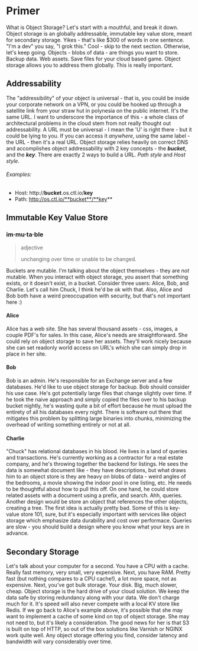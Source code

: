 # Primer
What is Object Storage? Let's start with a mouthful, and break it down. Object storage is an globally addressable, immutable key value store, meant for secondary storage.
Yikes - that's like $300 of words in one sentence.
"I'm a dev" you say, "I grok this." Cool - skip to the next section. Otherwise, let's keep going.
Objects - blobs of data - are things you want to store. Backup data. Web assets. Save files for your cloud based game. Object storage allows you to address them globally. This is really important. 
## Addressability
The "addressibility" of your object is universal - that is, you could be inside your corporate network on a VPN, or you could be hooked up through a satellite link from your straw hut in polynesia on the public internet. It's the same URL. I want to underscore the importance of this - a whole class of architectural problems in the cloud stem from not really thought out addressability. A URL must be universal - I mean the 'U' is right there - but it could be lying to you. If you can access it *anywhere*, using the same label - the URL - then it's a real URL. Object storage relies heavily on correct DNS and accomplishes object addressability with 2 key concepts - the ***bucket***, and the ***key***. There are exactly 2 ways to build a URL. *Path style* and *Host style*. 

###### Examples:
* Host: http://**bucket**.os.ctl.io/**key**
* Path: http://os.ctl.io/**bucket**/**key**

## Immutable Key Value Store
### im·mu·ta·ble
> adjective
> 
> unchanging over time or unable to be changed.

Buckets are mutable. I'm talking about the object themselves - they are *not* mutable. When you interact with object storage, you assert that something exists, or it doesn't exist, in a bucket. Consider three users: Alice, Bob, and Charlie. Let's call him Chuck, I think he'd be ok with that. Also, Alice and Bob both have a weird preoccupation with security, but that's not important here :)
#### Alice
Alice has a web site. She has several thousand assets - css, images, a couple PDF's for sales.
In this case, Alice's needs are straightforward. She could rely on object storage to save her assets. They'll work nicely because she can set readonly world access on URL's which she can simply drop in place in her site.
#### Bob
Bob is an admin. He's responsible for an Exchange server and a few databases. He'd like to use object storage for backup.
Bob should consider his use case. He's got potentially large files that change slightly over time. If he took the naive approach and simply copied the files over to his backup bucket nightly, he's wasting quite a bit of effort because he must upload the entirety of all his databases every night. There is software out there that mitigates this problem by splitting large binaries into chunks, minimizing the overhead of writing something entirely or not at all.
#### Charlie
"Chuck" has relational databases in his blood. He lives in a land of queries and transactions. He's currently working as a contractor for a real estate company, and he's throwing together the backend for listings. He sees the data is somewhat document like - they have descriptions, but what draws him to an object store is they are heavy on blobs of data - weird angles of the bedrooms, a movie showing the indoor pool in one listing, etc. He needs to be thoughtful about how to pull this off. On one hand, he could store related assets with a document using a prefix, and search. Ahh, queries. Another design would be store an object that references the other objects, creating a tree. The first idea is actually pretty bad. Some of this is key-value store 101, sure, but it's especially important with services like object storage which emphasize data durability and cost over performace. Queries are slow - you should build a design where you know what your keys are in advance.
## Secondary Storage
Let's talk about your computer for a second. You have a CPU with a cache. Really fast memory, very small, very expensive. Next, you have RAM. Pretty fast (but nothing compares to a CPU cache!), a lot more space, not as expensive. Next, you've got bulk storage. Your disk. Big, much slower, cheap.
Object storage is the hard drive of your cloud solution. We keep the data safe by storing redundancy along with your data. We don't charge much for it. It's speed will also never compete with a local KV store like Redis. If we go back to Alice's example above, it's possible that she may want to implement a cache of some kind on top of object storage. She may not need to, but it's likely a consideration. The good news for her is that S3 is built on top of HTTP, so out of the box solutions like Varnish or NGINX work quite well.
Any object storage offering you find, consider latency and bandwidth will vary considerably over time.